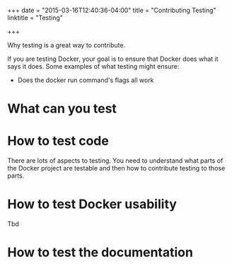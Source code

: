 +++
date = "2015-03-16T12:40:36-04:00"
title = "Contributing Testing"
linktitle = "Testing"

+++


Why testing is a great way to contribute. 

If you are testing Docker, your goal is to ensure that Docker does what it says it does.  Some examples of what testing might ensure:

* Does the docker run command's flags all work


# What can you test



# How to test code

There are lots of aspects to testing. You need to understand what parts of the Docker project are testable and then how to contribute testing to those parts.

# How to test Docker usability 

Tbd

# How to test the documentation








